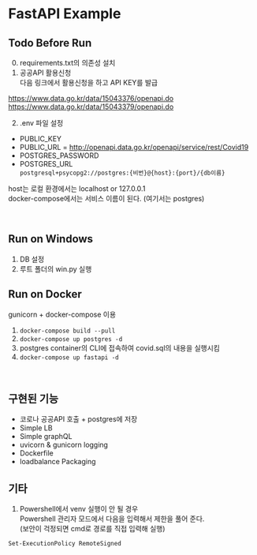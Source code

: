 # FastAPI Example

## Todo Before Run
0. requirements.txt의 의존성 설치
1. 공공API 활용신청   
다음 링크에서 활용신청을 하고 API KEY를 발급

https://www.data.go.kr/data/15043376/openapi.do   
https://www.data.go.kr/data/15043379/openapi.do

2. .env 파일 설정
- PUBLIC_KEY
- PUBLIC_URL = http://openapi.data.go.kr/openapi/service/rest/Covid19
- POSTGRES_PASSWORD
- POSTGRES_URL   
`postgresql+psycopg2://postgres:{비번}@{host}:{port}/{db이름}`

host는 로컬 환경에서는 localhost or 127.0.0.1   
docker-compose에서는 서비스 이름이 된다. (여기서는 postgres)



<br/>

## Run on Windows
1. DB 설정
2. 루트 폴더의 win.py 실행

## Run on Docker
gunicorn + docker-compose 이용

1. `docker-compose build --pull`
2. `docker-compose up postgres -d`
3. postgres container의 CLI에 접속하여 covid.sql의 내용을 실행시킴
4. `docker-compose up fastapi -d`


<br/>

## 구현된 기능
- 코로나 공공API 호출 + postgres에 저장
- Simple LB
- Simple graphQL
- uvicorn & gunicorn logging
- Dockerfile
- loadbalance Packaging

## 기타
1. Powershell에서 venv 실행이 안 될 경우   
Powershell 관리자 모드에서 다음을 입력해서 제한을 풀어 준다.   
(보안이 걱정되면 cmd로 경로를 직접 입력해 실행)
```
Set-ExecutionPolicy RemoteSigned
```